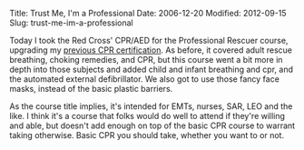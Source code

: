 Title: Trust Me, I'm a Professional
Date: 2006-12-20
Modified: 2012-09-15
Slug: trust-me-im-a-professional

Today I took the Red Cross' CPR/AED for the Professional Rescuer course, upgrading my <a href="http://www.pig-monkey.com/2006/08/02/m-for-medic/">previous CPR certification</a>. As before, it covered adult rescue breathing, choking remedies, and CPR, but this course went a bit more in depth into those subjects and added child and infant breathing and cpr, and the automated external defibrillator. We also got to use those fancy face masks, instead of the basic plastic barriers.

As the course title implies, it's intended for EMTs, nurses, SAR, LEO and the like. I think it's a course that folks would do well to attend if they're willing and able, but doesn't add enough on top of the basic CPR course to warrant taking otherwise. Basic CPR you should take, whether you want to or not.
